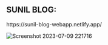<h2>SUNIL BLOG:</h2>https://sunil-blog-webapp.netlify.app/

![Screenshot 2023-07-09 221716](https://github.com/SunilSurendran1906/SUNIL-BLOG/assets/133184647/ccc6cc2d-c9e6-4aac-94d3-3a9bb5ccaeea)
